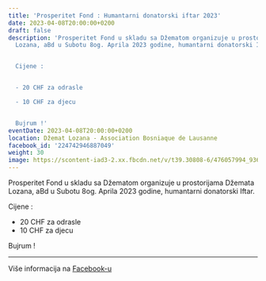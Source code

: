 ```yaml
---
title: 'Prosperitet Fond : Humantarni donatorski iftar 2023'
date: 2023-04-08T20:00:00+0200
draft: false
description: 'Prosperitet Fond u skladu sa Džematom organizuje u prostorijama Džemata
  Lozana, aBd u Subotu 8og. Aprila 2023 godine, humantarni donatorski Iftar.


  Cijene :


  - 20 CHF za odrasle

  - 10 CHF za djecu


  Bujrum !'
eventDate: 2023-04-08T20:00:00+0200
location: Džemat Lozana - Association Bosniaque de Lausanne
facebook_id: '224742946887049'
weight: 30
image: https://scontent-iad3-2.xx.fbcdn.net/v/t39.30808-6/476057994_936635281930405_1135964331823661885_n.jpg?_nc_cat=106&ccb=1-7&_nc_sid=9e60e4&_nc_ohc=rOZfNB1Um8kQ7kNvwFshS76&_nc_oc=AdlvZOkNuI32jfwL8vWkULukt5-U7oo-5aVKbBfuh7CeQR9JNG7QqdnL4MM_kpiefN0&_nc_zt=23&_nc_ht=scontent-iad3-2.xx&edm=ABTKTjYEAAAA&_nc_gid=bSuk7mO38k2jrXru4nA98A&oh=00_Aff5Dd0tsOVcb3sjRFv4WGXDvUf5v7NRqdfela2xUM-Iuw&oe=68E90A7D
---
```


Prosperitet Fond u skladu sa Džematom organizuje u prostorijama Džemata Lozana, aBd u Subotu 8og. Aprila 2023 godine, humantarni donatorski Iftar.

Cijene :

- 20 CHF za odrasle
- 10 CHF za djecu

Bujrum !

---

Više informacija na [Facebook-u](https://facebook.com/events/224742946887049)